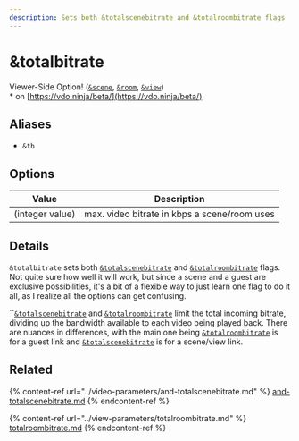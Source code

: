 ```yaml
---
description: Sets both &totalscenebitrate and &totalroombitrate flags
---
```


# \&totalbitrate

Viewer-Side Option! ([`&scene`](../view-parameters/scene.md), [`&room`](../../general-settings/room.md), [`&view`](../view-parameters/view.md))\
\* on [https://vdo.ninja/beta/](https://vdo.ninja/beta/)

## Aliases

* `&tb`

## Options

| Value           | Description                                  |
| --------------- | -------------------------------------------- |
| (integer value) | max. video bitrate in kbps a scene/room uses |

## Details

`&totalbitrate` sets both [`&totalscenebitrate`](../video-parameters/and-totalscenebitrate.md) and [`&totalroombitrate`](../view-parameters/totalroombitrate.md) flags. Not quite sure how well it will work, but since a scene and a guest are exclusive possibilities, it's a bit of a flexible way to just learn one flag to do it all, as I realize all the options can get confusing.

``[`&totalscenebitrate`](../video-parameters/and-totalscenebitrate.md) and [`&totalroombitrate`](../view-parameters/totalroombitrate.md) limit the total incoming bitrate, dividing up the bandwidth available to each video being played back. There are nuances in differences, with the main one being [`&totalroombitrate`](../view-parameters/totalroombitrate.md) is for a guest link and [`&totalscenebitrate`](../video-parameters/and-totalscenebitrate.md) is for a scene/view link.

## Related

{% content-ref url="../video-parameters/and-totalscenebitrate.md" %}
[and-totalscenebitrate.md](../video-parameters/and-totalscenebitrate.md)
{% endcontent-ref %}

{% content-ref url="../view-parameters/totalroombitrate.md" %}
[totalroombitrate.md](../view-parameters/totalroombitrate.md)
{% endcontent-ref %}
